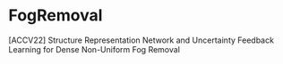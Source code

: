 # FogRemoval
[ACCV22] Structure Representation Network and Uncertainty Feedback Learning for Dense Non-Uniform Fog Removal

